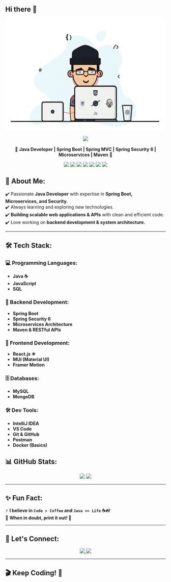 ## Hi there 👋
<!-- Banner -->
<p align="center">
  <img src="https://raw.githubusercontent.com/AlaeddineMessadi/AlaeddineMessadi/main/web-developer-chilling.gif" width="100%" height="350px">
</p>

<p align="center">
  <img src="https://img.shields.io/badge/Hi_there!-I'm_Hitarth_Panchal-blue?style=for-the-badge">
</p>
<p align="center">
  🚀 <strong>Java Developer | Spring Boot | Spring MVC | Spring Security 6 | Microservices | Maven</strong> 🚀
</p>

<p align="center">
  <img src="https://img.shields.io/badge/Java-%23ED8B00.svg?style=for-the-badge&logo=openjdk&logoColor=white">
  <img src="https://img.shields.io/badge/Spring%20Boot-%236DB33F.svg?style=for-the-badge&logo=springboot&logoColor=white">
  <img src="https://img.shields.io/badge/React-%2361DAFB.svg?style=for-the-badge&logo=react&logoColor=black">
  <img src="https://img.shields.io/badge/MySQL-%2300758F.svg?style=for-the-badge&logo=mysql&logoColor=white">
  <img src="https://img.shields.io/badge/MongoDB-%2347A248.svg?style=for-the-badge&logo=mongodb&logoColor=white">
  <img src="https://img.shields.io/badge/Framer%20Motion-%23FF0066.svg?style=for-the-badge&logo=framer&logoColor=white">
  <img src="https://img.shields.io/badge/MUI-%230081CB.svg?style=for-the-badge&logo=mui&logoColor=white">
</p>

## 🚀 About Me:
✔️ Passionate **Java Developer** with expertise in **Spring Boot, Microservices, and Security.**  
✔️ Always learning and exploring new technologies.  
✔️ **Building scalable web applications & APIs** with clean and efficient code.  
✔️ Love working on **backend development & system architecture.**

---

## 🛠 Tech Stack:

### 💻 Programming Languages:
- **Java ☕**
- **JavaScript**
- **SQL**

### 🔧 Backend Development:
- **Spring Boot**
- **Spring Security 6**
- **Microservices Architecture**
- **Maven & RESTful APIs**

### 🎨 Frontend Development:
- **React.js ⚛️**
- **MUI (Material UI)**
- **Framer Motion**

### 🗄️ Databases:
- **MySQL**
- **MongoDB**

### 🛠 Dev Tools:
- **IntelliJ IDEA**
- **VS Code**
- **Git & GitHub**
- **Postman**
- **Docker (Basics)** 

## 📊 GitHub Stats:
<p align="center">
  <img src="https://github-readme-stats.vercel.app/api?username=HitarthPanchal121&show_icons=true&theme=radical" height="180">
  <img src="https://github-readme-stats.vercel.app/api/top-langs/?username=HitarthPanchal121&layout=compact&theme=tokyonight" height="180">
</p>

---

## ✨ Fun Fact:
⚡ **I believe in `Code > Coffee` and `Java == Life` ☕🔥!**  
🎯 **When in doubt, print it out! 📜**

---

## 🤝 Let's Connect:
<p align="center">
  <a href="https://www.linkedin.com/in/hitarth-panchal-1b424524a/">
    <img src="https://img.shields.io/badge/LinkedIn-%230077B5.svg?style=for-the-badge&logo=linkedin&logoColor=white">
  </a>
  <a href="https://github.com/HitarthPanchal121">
    <img src="https://img.shields.io/badge/GitHub-%23181717.svg?style=for-the-badge&logo=github&logoColor=white">
  </a>
</p>

---

## 🎬 Keep Coding! 🚀
